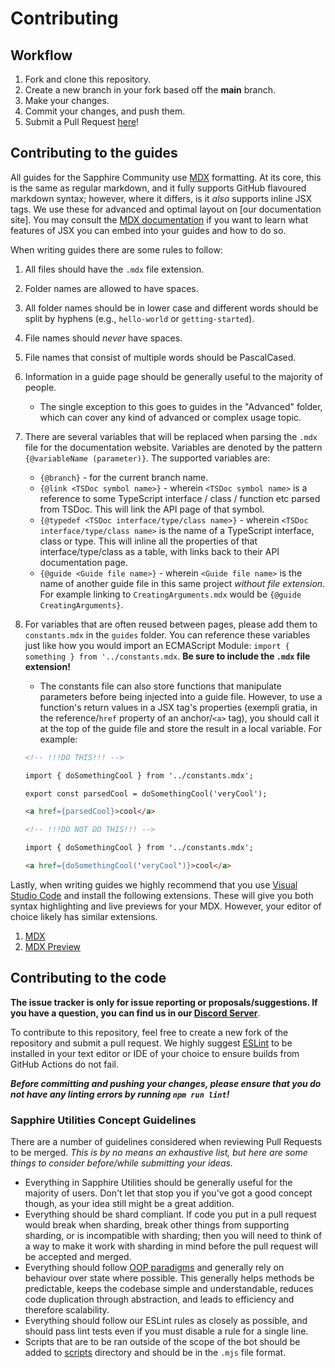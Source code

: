 # Contributing

## Workflow

1. Fork and clone this repository.
2. Create a new branch in your fork based off the **main** branch.
3. Make your changes.
4. Commit your changes, and push them.
5. Submit a Pull Request [here]!

## Contributing to the guides

All guides for the Sapphire Community use [MDX] formatting. At its core, this is the same as regular markdown, and it fully supports GitHub flavoured markdown syntax; however, where it differs, is it _also_ supports inline JSX tags. We use these for advanced and optimal layout on [our documentation site]. You may consult the [MDX documentation][mdx documentation] if you want to learn what features of JSX you can embed into your guides and how to do so.

When writing guides there are some rules to follow:

1. All files should have the `.mdx` file extension.
2. Folder names are allowed to have spaces.
3. All folder names should be in lower case and different words should be split by hyphens (e.g., `hello-world` or `getting-started`).
4. File names should _never_ have spaces.
5. File names that consist of multiple words should be PascalCased.
6. Information in a guide page should be generally useful to the majority of people.
    - The single exception to this goes to guides in the "Advanced" folder, which can cover any kind of advanced or complex usage topic.
7. There are several variables that will be replaced when parsing the `.mdx` file for the documentation website. Variables are denoted by the pattern `{@variableName (parameter)}`. The supported variables are:
    - `{@branch}` - for the current branch name.
    - `{@link <TSDoc symbol name>}` - wherein `<TSDoc symbol name>` is a reference to some TypeScript interface / class / function etc parsed from TSDoc. This will link the API page of that symbol.
    - `{@typedef <TSDoc interface/type/class name>}` - wherein `<TSDoc interface/type/class name>` is the name of a TypeScript interface, class or type. This will inline all the properties of that interface/type/class as a table, with links back to their API documentation page.
    - `{@guide <Guide file name>}` - wherein `<Guide file name>` is the name of another guide file in this same project _without file extension_. For example linking to `CreatingArguments.mdx` would be `{@guide CreatingArguments}`.
8. For variables that are often reused between pages, please add them to `constants.mdx` in the `guides` folder. You can reference these variables just like how you would import an ECMAScript Module: `import { something } from '../constants.mdx`. **Be sure to include the `.mdx` file extension!**

    - The constants file can also store functions that manipulate parameters before being injected into a guide file. However, to use a function's return values in a JSX tag's properties (exempli gratia, in the reference/`href` property of an anchor/`<a>` tag), you should call it at the top of the guide file and store the result in a local variable. For example:

    ```md
    <!-- !!!DO THIS!!! -->

    import { doSomethingCool } from '../constants.mdx';

    export const parsedCool = doSomethingCool('veryCool');

    <a href={parsedCool}>cool</a>

    <!-- !!!DO NOT DO THIS!!! -->

    import { doSomethingCool } from '../constants.mdx';

    <a href={doSomethingCool('veryCool')}>cool</a>
    ```

Lastly, when writing guides we highly recommend that you use [Visual Studio Code][vscode] and install the following extensions. These will give you both syntax highlighting and live previews for your MDX. However, your editor of choice likely has similar extensions.

1. [MDX][mdx-vscode]
2. [MDX Preview][mdx preview]

## Contributing to the code

**The issue tracker is only for issue reporting or proposals/suggestions. If you have a question, you can find us in our [Discord Server][discord server]**.

To contribute to this repository, feel free to create a new fork of the repository and
submit a pull request. We highly suggest [ESLint] to be installed
in your text editor or IDE of your choice to ensure builds from GitHub Actions do not fail.

**_Before committing and pushing your changes, please ensure that you do not have any linting errors by running `npm run lint`!_**

### Sapphire Utilities Concept Guidelines

There are a number of guidelines considered when reviewing Pull Requests to be merged. _This is by no means an exhaustive list, but here are some things to consider before/while submitting your ideas._

-   Everything in Sapphire Utilities should be generally useful for the majority of users. Don't let that stop you if you've got a good concept though, as your idea still might be a great addition.
-   Everything should be shard compliant. If code you put in a pull request would break when sharding, break other things from supporting sharding, or is incompatible with sharding; then you will need to think of a way to make it work with sharding in mind before the pull request will be accepted and merged.
-   Everything should follow [OOP paradigms][oop paradigms] and generally rely on behaviour over state where possible. This generally helps methods be predictable, keeps the codebase simple and understandable, reduces code duplication through abstraction, and leads to efficiency and therefore scalability.
-   Everything should follow our ESLint rules as closely as possible, and should pass lint tests even if you must disable a rule for a single line.
-   Scripts that are to be ran outside of the scope of the bot should be added to [scripts] directory and should be in the `.mjs` file format.

<!-- Link Dump -->

<!-- Guides -->

[mdx-vscode]: https://marketplace.visualstudio.com/items?itemName=silvenon.mdx
[mdx preview]: https://marketplace.visualstudio.com/items?itemName=xyc.vscode-mdx-preview
[mdx]: https://mdxjs.com
[mdx documentation]: https://mdxjs.com/getting-started
[vscode]: https://code.visualstudio.com

<!-- Code -->

[discord server]: https://sapphirejs.dev/discord
[here]: https://github.com/sapphiredev/framework/pulls
[eslint]: https://eslint.org/
[node.js]: https://nodejs.org/en/download/
[oop paradigms]: https://en.wikipedia.org/wiki/Object-oriented_programming
[scripts]: /scripts
